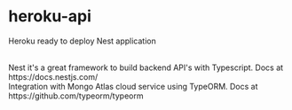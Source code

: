 # heroku-api

Heroku ready to deploy Nest application

<br>
Nest it's a great framework to build backend API's with Typescript.  Docs at https://docs.nestjs.com/

<br>
Integration with Mongo Atlas cloud service using TypeORM. Docs at https://github.com/typeorm/typeorm
